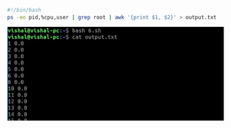 ```bash
#!/bin/bash
ps -eo pid,%cpu,user | grep root | awk '{print $1, $2}' > output.txt
```
![loading...](ss6.jpg)
